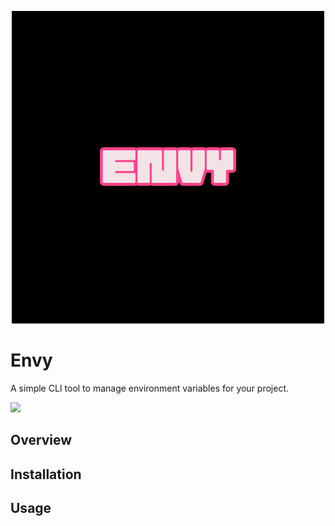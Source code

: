 <p align="center">
  <img src="./assets/logos/Envy.png"/>
</p>

# Envy
A simple CLI tool to manage environment variables for your project.

<p align="center>
    <img src="./assets/demo.gif" alt="Made with VHS">
   <a href="https://vhs.charm.sh">
    <img src="https://stuff.charm.sh/vhs/badge.svg">
  </a>
</p>

## Overview
## Installation
## Usage
##
